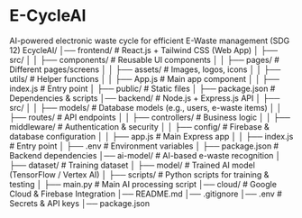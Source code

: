 # E-CycleAI
AI-powered electronic waste cycle for efficient E-Waste management (SDG 12)
EcycleAI/
│── frontend/        # React.js + Tailwind CSS (Web App)
│   ├── src/
│   │   ├── components/  # Reusable UI components
│   │   ├── pages/       # Different pages/screens
│   │   ├── assets/      # Images, logos, icons
│   │   ├── utils/       # Helper functions
│   │   ├── App.js       # Main app component
│   │   ├── index.js     # Entry point
│   ├── public/          # Static files
│   ├── package.json     # Dependencies & scripts
│── backend/         # Node.js + Express.js API
│   ├── src/
│   │   ├── models/      # Database models (e.g., users, e-waste items)
│   │   ├── routes/      # API endpoints
│   │   ├── controllers/ # Business logic
│   │   ├── middleware/  # Authentication & security
│   │   ├── config/      # Firebase & database configuration
│   │   ├── app.js       # Main Express app
│   │   ├── index.js     # Entry point
│   ├── .env             # Environment variables
│   ├── package.json     # Backend dependencies
│── ai-model/        # AI-based e-waste recognition
│   ├── dataset/     # Training dataset
│   ├── model/       # Trained AI model (TensorFlow / Vertex AI)
│   ├── scripts/     # Python scripts for training & testing
│   ├── main.py      # Main AI processing script
│── cloud/           # Google Cloud & Firebase Integration
│── README.md
│── .gitignore
│── .env             # Secrets & API keys
│── package.json
